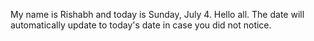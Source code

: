 My name is Rishabh and today is Sunday, July 4. Hello all. The date will automatically update to today's date in case you did not notice.
